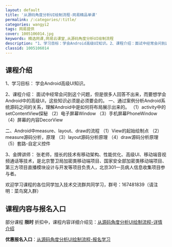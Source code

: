 ```yaml
---
layout: default
title: '从源码角度分析UI绘制流程-网易精品单课'
permalink: /:categories/:title/
categories: wangyi2
tags: 网易提供
cover: 1005106014.jpg
keywords: 精选网课,网易云课堂,从源码角度分析UI绘制流程
description: "1、学习目标：学会Android高级UI知识。2、课程介绍：面试中经常会问到这个问题，但是很多人回答不出来，而要想学会Android中的高级UI，这些知识必须是必须要会的。一、通过案例分析A"
classid: 1005106014
---
```


## 课程介绍

1、学习目标：
   学会Android高级UI知识。

2、课程介绍：
面试中经常会问到这个问题，但是很多人回答不出来，而要想学会Android中的高级UI，这些知识必须是必须要会的。
  一、通过案例分析Android系统源码之间的关系，理解Android中是如何将布局展示出来的。
（1）activity中的setContentView探秘
（2）电子屏幕Window
（3）手机屏幕PhoneWindow
（4）屏幕的内容DecorView

 二、Android中measure、layout、draw的流程
（1）View的起始绘制点
（2）measure源码分析，原理
（3）layout源码分析原理
（4）draw源码分析原理
（5）套路-自定义控件

3、金牌讲师：
  张老师，擅长的技术有移动架构、性能优化、高级UI、移动端音视频通话等技术，是北京警卫局加密类移动端项目、国家安全部加密类移动端项目、第三方项目直播模块设计与开发等项目负责人，北京301一员病人信息收集项目参与者。

欢迎学习课程的各位同学加入技术交流群共同学习，群号：167481839（请注明：菜鸟窝入群）

## 课程内容与报名入口

部分课程 **限时** 折扣中，课程内容详细介绍见：[从源码角度分析UI绘制流程-详情介绍](https://study.163.com/course/introduction/1005106014.htm?share=1&shareId=1025206652&utm_campaign=share&utm_medium=iphoneShare&utm_source=&utm_u=1025206652)

**优惠报名入口**：[从源码角度分析UI绘制流程-报名学习](https://study.163.com/course/introduction/1005106014.htm?share=1&shareId=1025206652&utm_campaign=share&utm_medium=iphoneShare&utm_source=&utm_u=1025206652)

